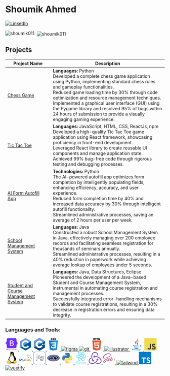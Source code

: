 # Shoumik Ahmed 
[![LinkedIn](https://img.shields.io/badge/-LinkedIn-0072b1?style=for-the-badge&logo=linkedin&logoColor=white)]([https://linkedin.com/in/snehaow/](https://www.linkedin.com/in/shoumik-ahmed-950b66293/))

<p>
  <img align="left" src="https://github-readme-stats.vercel.app/api/top-langs?username=shoumik011&show_icons=true&locale=en&layout=compact&theme=dark" alt="shoumik011" />
</p>

<p>&nbsp;
  <img align="center" src="https://github-readme-stats.vercel.app/api?username=shoumik011&show_icons=true&locale=en&theme=dark" alt="shoumik011" />
</p>





## Projects
| Project Name | Description |
| ------------ | ----------- |
| [Chess Game](https://github.com/shoumik011/Chess-game) | **Languages:** Python<br>Developed a complete chess game application using Python, implementing standard chess rules and gameplay functionalities.<br>Reduced game loading time by 30% through code optimization and resource management techniques.<br>Implemented a graphical user interface (GUI) using the Pygame library and resolved 95% of bugs within 24 hours of submission to provide a visually engaging gaming experience. |
| [Tic Tac Toe](https://github.com/shoumik011/TicTacToe-Project) | **Languages:** JavaScript, HTML, CSS, ReactJs, npm<br>Developed a high-quality Tic Tac Toe game application using React framework, showcasing proficiency in front-end development.<br>Leveraged React library to create reusable UI components and manage application state.<br>Achieved 99% bug-free code through rigorous testing and debugging processes. |
| [AI Form Autofill App](https://docs.google.com/presentation/d/1a8LEFhxny9qdMVio7f8PluFQK1Y4SDimWOEMAx21ZZA/edit?usp=sharing) | **Technologies:** Python<br>The AI-powered autofill app optimizes form completion by intelligently populating fields, enhancing efficiency, accuracy, and user experience.<br>Reduced form completion time by 40% and increased data accuracy by 30% through intelligent autofill functionality.<br>Streamlined administrative processes, saving an average of 2 hours per user per week. |
| [School Management System](https://github.com/shoumik011/SchoolManager) | **Languages:** Java<br>Constructed a robust School Management System in Java, effectively managing over 200 employee records and facilitating seamless registration for thousands of seminars annually.<br>Streamlined administrative processes, resulting in a 40% reduction in paperwork while achieving average lookup of employees under 5 seconds. |
| [Student and Course Management System](https://github.com/shoumik011/Student-and-Course-Management-System) | **Languages:** Java, Data Structures, Eclipse<br>Pioneered the development of a Java-based Student and Course Management System, instrumental in automating course registration and management processes.<br>Successfully integrated error-handling mechanisms to validate course registrations, resulting in a 30% decrease in registration errors and ensuring data integrity. |



<h3 align="left">Languages and Tools:</h3>
<p align="left"> <a href="https://getbootstrap.com" target="_blank" rel="noreferrer"> <img src="https://raw.githubusercontent.com/devicons/devicon/master/icons/bootstrap/bootstrap-plain-wordmark.svg" alt="bootstrap" width="40" height="40"/> </a> <a href="https://www.cprogramming.com/" target="_blank" rel="noreferrer"> <img src="https://raw.githubusercontent.com/devicons/devicon/master/icons/c/c-original.svg" alt="c" width="40" height="40"/> </a> <a href="https://www.w3schools.com/cpp/" target="_blank" rel="noreferrer"> <img src="https://raw.githubusercontent.com/devicons/devicon/master/icons/cplusplus/cplusplus-original.svg" alt="cplusplus" width="40" height="40"/> </a> <a href="https://www.w3schools.com/css/" target="_blank" rel="noreferrer"> <img src="https://raw.githubusercontent.com/devicons/devicon/master/icons/css3/css3-original-wordmark.svg" alt="css3" width="40" height="40"/> </a> <a href="https://www.figma.com/" target="_blank" rel="noreferrer"> <img src="https://www.vectorlogo.zone/logos/figma/figma-icon.svg" alt="figma" width="40" height="40"/> </a> <a href="https://git-scm.com/" target="_blank" rel="noreferrer"> <img src="https://www.vectorlogo.zone/logos/git-scm/git-scm-icon.svg" alt="git" width="40" height="40"/> </a> <a href="https://www.w3.org/html/" target="_blank" rel="noreferrer"> <img src="https://raw.githubusercontent.com/devicons/devicon/master/icons/html5/html5-original-wordmark.svg" alt="html5" width="40" height="40"/> </a> <a href="https://www.adobe.com/in/products/illustrator.html" target="_blank" rel="noreferrer"> <img src="https://www.vectorlogo.zone/logos/adobe_illustrator/adobe_illustrator-icon.svg" alt="illustrator" width="40" height="40"/> </a> <a href="https://www.java.com" target="_blank" rel="noreferrer"> <img src="https://raw.githubusercontent.com/devicons/devicon/master/icons/java/java-original.svg" alt="java" width="40" height="40"/> </a> <a href="https://developer.mozilla.org/en-US/docs/Web/JavaScript" target="_blank" rel="noreferrer"> <img src="https://raw.githubusercontent.com/devicons/devicon/master/icons/javascript/javascript-original.svg" alt="javascript" width="40" height="40"/> </a> <a href="https://www.linux.org/" target="_blank" rel="noreferrer"> <img src="https://raw.githubusercontent.com/devicons/devicon/master/icons/linux/linux-original.svg" alt="linux" width="40" height="40"/> </a> <a href="https://www.mysql.com/" target="_blank" rel="noreferrer"> <img src="https://raw.githubusercontent.com/devicons/devicon/master/icons/mysql/mysql-original-wordmark.svg" alt="mysql" width="40" height="40"/> </a> <a href="https://www.photoshop.com/en" target="_blank" rel="noreferrer"> <img src="https://raw.githubusercontent.com/devicons/devicon/master/icons/photoshop/photoshop-line.svg" alt="photoshop" width="40" height="40"/> </a> <a href="https://www.php.net" target="_blank" rel="noreferrer"> <img src="https://raw.githubusercontent.com/devicons/devicon/master/icons/php/php-original.svg" alt="php" width="40" height="40"/> </a> <a href="https://www.python.org" target="_blank" rel="noreferrer"> <img src="https://raw.githubusercontent.com/devicons/devicon/master/icons/python/python-original.svg" alt="python" width="40" height="40"/> </a> <a href="https://reactjs.org/" target="_blank" rel="noreferrer"> <img src="https://raw.githubusercontent.com/devicons/devicon/master/icons/react/react-original-wordmark.svg" alt="react" width="40" height="40"/> </a> <a href="https://redux.js.org" target="_blank" rel="noreferrer"> <img src="https://raw.githubusercontent.com/devicons/devicon/master/icons/redux/redux-original.svg" alt="redux" width="40" height="40"/> </a> <a href="https://sass-lang.com" target="_blank" rel="noreferrer"> <img src="https://raw.githubusercontent.com/devicons/devicon/master/icons/sass/sass-original.svg" alt="sass" width="40" height="40"/> </a> <a href="https://tailwindcss.com/" target="_blank" rel="noreferrer"> <img src="https://www.vectorlogo.zone/logos/tailwindcss/tailwindcss-icon.svg" alt="tailwind" width="40" height="40"/> </a> <a href="https://www.typescriptlang.org/" target="_blank" rel="noreferrer"> <img src="https://raw.githubusercontent.com/devicons/devicon/master/icons/typescript/typescript-original.svg" alt="typescript" width="40" height="40"/> </a> <a href="https://vuetifyjs.com/en/" target="_blank" rel="noreferrer"> <img src="https://bestofjs.org/logos/vuetify.svg" alt="vuetify" width="40" height="40"/> </a> </p>



<!--
**shoumik011/shoumik011** is a ✨ _special_ ✨ repository because its `README.md` (this file) appears on your GitHub profile.

Here are some ideas to get you started:

- 🔭 I’m currently working on ...
- 🌱 I’m currently learning ...
- 👯 I’m looking to collaborate on ...
- 🤔 I’m looking for help with ...
- 💬 Ask me about ...
- 📫 How to reach me: ...
- 😄 Pronouns: ...
- ⚡ Fun fact: ...
-->
